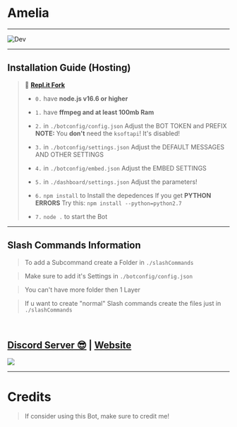 # Amelia


***

![Dev](https://media.discordapp.net/attachments/716751195603206166/775639764610711592/f0f0d932d6e39c7af5aa305cbd8da735.gif)

***

## Installation Guide (Hosting)

> 🖖 [**Repl.it Fork**](https://replit.com/@UzumekiUlee/Amelia)
> 
> - ` 0. ` have **node.js v16.6 or higher**
> 
> - ` 1. ` have **ffmpeg and at least 100mb Ram**
> 
> - ` 2. ` in `./botconfig/config.json` Adjust the BOT TOKEN and PREFIX **NOTE:** You __don't__ need the `ksoftapi`! It's disabled!
> 
> - ` 3. ` in `./botconfig/settings.json` Adjust the DEFAULT MESSAGES AND OTHER SETTINGS
> 
> - ` 4. ` in `./botconfig/embed.json` Adjust the EMBED SETTINGS
> 
> - ` 5. ` in `./dashboard/settings.json` Adjust the parameters!
> 
> - ` 6. ` `npm install` to Install the depedences If you get **PYTHON ERRORS** Try this: `npm install --python=python2.7`
> 
> - ` 7. ` `node .` to start the Bot
***

## Slash Commands Information

> To add a Subcommand create a Folder in `./slashCommands`

> Make sure to add it's Settings in `./botconfig/config.json`

> You can't have more folder then 1 Layer

> If u want to create "normal" Slash commands create the files just in `./slashCommands`

<br/>
  

## [Discord Server 😎](https://discord.gg/milrato) | [Website](https://Amelia.uzumekiulee.repl.co)
<a href="https://discord.gg/VzUR95y"><img src="https://invidget.switchblade.xyz/VzUR95y" /></a>

***


# Credits

> If consider using this Bot, make sure to credit me!

